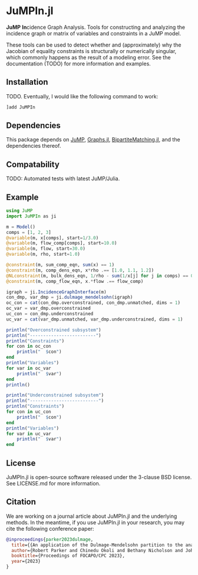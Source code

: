 # JuMPIn.jl
**JuMP** **In**cidence Graph Analysis. Tools for constructing and analyzing the
incidence graph or matrix of variables and constraints in a JuMP model.

These tools can be used to detect whether and (approximately) why the
Jacobian of equality constraints is structurally or numerically singular,
which commonly happens as the result of a modeling error.
See the documentation (TODO) for more information and examples.

## Installation
TODO. Eventually, I would like the following command to work:
```julia
]add JuMPIn
```

## Dependencies
This package depends on
[JuMP](https://github.com/jump-dev/jump.jl),
[Graphs.jl](https://github.com/JuliaGraphs/Graphs.jl),
[BipartiteMatching.jl](https://github.com/IsaacRudich/BipartiteMatching.jl),
and the dependencies thereof.

## Compatability
TODO: Automated tests with latest JuMP/Julia.

## Example
```julia
using JuMP
import JuMPIn as ji

m = Model()
comps = [1, 2, 3]
@variable(m, x[comps], start=1/3.0)
@variable(m, flow_comp[comps], start=10.0)
@variable(m, flow, start=30.0)
@variable(m, rho, start=1.0)

@constraint(m, sum_comp_eqn, sum(x) == 1)
@constraint(m, comp_dens_eqn, x*rho .== [1.0, 1.1, 1.2])
@NLconstraint(m, bulk_dens_eqn, 1/rho - sum(1/x[j] for j in comps) == 0)
@constraint(m, comp_flow_eqn, x.*flow .== flow_comp)

igraph = ji.IncidenceGraphInterface(m)
con_dmp, var_dmp = ji.dulmage_mendelsohn(igraph)
oc_con = cat(con_dmp.overconstrained, con_dmp.unmatched, dims = 1)
oc_var = var_dmp.overconstrained
uc_con = con_dmp.underconstrained
uc_var = cat(var_dmp.unmatched, var_dmp.underconstrained, dims = 1)

println("Overconstrained subsystem")
println("-------------------------")
println("Constraints")
for con in oc_con
    println("  $con")
end
println("Variables")
for var in oc_var
    println("  $var")
end
println()

println("Underconstrained subsystem")
println("--------------------------")
println("Constraints")
for con in uc_con
    println("  $con")
end
println("Variables")
for var in uc_var
    println("  $var")
end
```

## License
JuMPIn.jl is open-source software released under the 3-clause BSD license.
See LICENSE.md for more information.

## Citation
We are working on a journal article about JuMPIn.jl and the underlying methods.
In the meantime, if you use JuMPIn.jl in your research, you may cite the
following conference paper:
```bibtex
@inproceedings{parker2023dulmage,
  title={{An application of the Dulmage-Mendelsohn partition to the analysis of a discretized dynamic chemical looping combustion reactor model}},
  author={Robert Parker and Chinedu Okoli and Bethany Nicholson and John Siirola and Lorenz Biegler},
  booktitle={Proceedings of FOCAPO/CPC 2023},
  year={2023}
}
```

